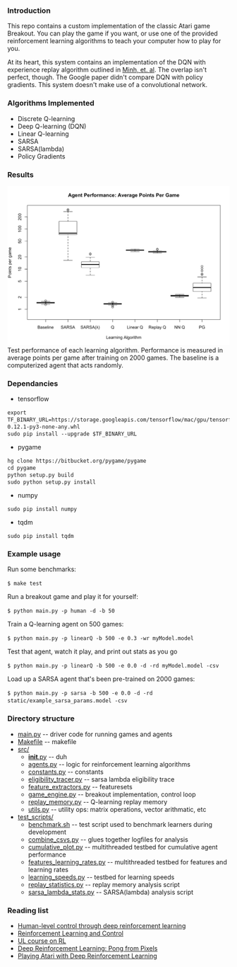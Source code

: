 ### Introduction


This repo contains a custom implementation of the classic Atari game Breakout. You can play the game if you want, or use one of the provided reinforcement learning algorithms to teach your computer how to play for you.

At its heart, this system contains an implementation of the DQN with experience replay algorithm outlined in [Minh, et. al](http://www.davidqiu.com:8888/research/nature14236.pdf). The overlap isn't perfect, though. The Google paper didn't compare DQN with policy gradients. This system doesn't make use of a convolutional network.

### Algorithms Implemented

* Discrete Q-learning
* Deep Q-learning (DQN)
* Linear Q-learning
* SARSA
* SARSA(lambda)
* Policy Gradients




### Results

![agent performance](/static/3.png)
Test performance of each learning algorithm. Performance is measured in average points per game after training on 2000 games. The baseline is a computerized agent that acts randomly. 


### Dependancies

* tensorflow
```
export TF_BINARY_URL=https://storage.googleapis.com/tensorflow/mac/gpu/tensorflow_gpu-0.12.1-py3-none-any.whl
sudo pip install --upgrade $TF_BINARY_URL
```
* pygame
```
hg clone https://bitbucket.org/pygame/pygame
cd pygame
python setup.py build
sudo python setup.py install
```
* numpy
```
sudo pip install numpy
```
* tqdm
```
sudo pip install tqdm
```

### Example usage

Run some benchmarks:

`$ make test`

Run a breakout game and play it for yourself:

`$ python main.py -p human -d -b 50`

Train a Q-learning agent on 500 games:

`$ python main.py -p linearQ -b 500 -e 0.3 -wr myModel.model`

Test that agent, watch it play, and print out stats as you go

`$ python main.py -p linearQ -b 500 -e 0.0 -d -rd myModel.model -csv`

Load up a SARSA agent that's been pre-trained on 2000 games:

`$ python main.py -p sarsa -b 500 -e 0.0 -d -rd static/example_sarsa_params.model -csv`

### Directory structure

* [main.py](https://github.com/rpryzant/deep_rl_project/blob/master/main.py)  -- driver code for running games and agents
* [Makefile](https://github.com/rpryzant/deep_rl_project/blob/master/Makefile) -- makefile
* [src/](https://github.com/rpryzant/deep_rl_project/tree/master/src)
  * [__init__.py](https://github.com/rpryzant/deep_rl_project/blob/master/src/__init__.py) -- duh
  * [agents.py](https://github.com/rpryzant/deep_rl_project/blob/master/src/agents.py) -- logic for reinforcement learning algorithms
  * [constants.py](https://github.com/rpryzant/deep_rl_project/blob/master/src/constants.py) -- constants
  * [eligibility_tracer.py](https://github.com/rpryzant/deep_rl_project/blob/master/src/elegibility_tracer.py) -- sarsa lambda eligibility trace
  * [feature_extractors.py](https://github.com/rpryzant/deep_rl_project/blob/master/src/feature_extractors.py) -- featuresets
  * [game_engine.py](https://github.com/rpryzant/deep_rl_project/blob/master/src/game_engine.py) -- breakout implementation, control loop
  * [replay_memory.py](https://github.com/rpryzant/deep_rl_project/blob/master/src/replay_memory.py) -- Q-learning replay memory
  * [utils.py](https://github.com/rpryzant/deep_rl_project/blob/master/src/utils.py) -- utility ops: matrix operations, vector arithmatic, etc
* [test_scripts/](https://github.com/rpryzant/deep_rl_project/tree/master/test_scripts)
  * [benchmark.sh](https://github.com/rpryzant/deep_rl_project/tree/master/test_scripts/benchmark.sh) -- test script used to benchmark learners during development
   * [combine_csvs.py](https://github.com/rpryzant/deep_rl_project/tree/master/test_scripts/combine_csvs.py) -- glues together logfiles for analysis
   * [cumulative_plot.py](https://github.com/rpryzant/deep_rl_project/tree/master/test_scripts/cumulative_plot.py) -- multithreaded testbed for cumulative agent performance
   * [features_learning_rates.py](https://github.com/rpryzant/deep_rl_project/tree/master/test_scripts/features_learning_rates.py) -- multithreaded testbed for features and learning rates
   * [learning_speeds.py](https://github.com/rpryzant/deep_rl_project/tree/master/test_scripts/learning_speeds.py) -- testbed for learning speeds
   * [replay_statistics.py](https://github.com/rpryzant/deep_rl_project/tree/master/test_scripts/replay_statistics.py) -- replay memory analysis script
    * [sarsa_lambda_stats.py](https://github.com/rpryzant/deep_rl_project/tree/master/test_scripts/sarsa_lambda_stats.py) -- SARSA(lambda) analysis script

        

### Reading list

* [Human-level control through deep reinforcement
learning](http://www.davidqiu.com:8888/research/nature14236.pdf)
* [Reinforcement Learning and Control](http://cs229.stanford.edu/notes/cs229-notes12.pdf)
* [UL course on RL](http://www0.cs.ucl.ac.uk/staff/d.silver/web/Teaching.html)
* [Deep Reinforcement Learning: Pong from Pixels](http://karpathy.github.io/2016/05/31/rl/)
* [Playing Atari with Deep Reinforcement Learning](https://arxiv.org/pdf/1312.5602.pdf)


